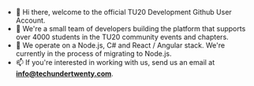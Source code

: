 - 👋 Hi there, welcome to the official TU20 Development Github User Account.
- 👀 We're a small team of developers building the platform that supports over 4000 students in the TU20 community events and chapters.
- 🌱 We operate on a Node.js, C# and React / Angular stack. We're currently in the process of migrating to Node.js.
- 📫 If you're interested in working with us, send us an email at **info@techundertwenty.com**.

<!---
tu20development/tu20development is a ✨ special ✨ repository because its `README.md` (this file) appears on your GitHub profile.
You can click the Preview link to take a look at your changes.
--->
